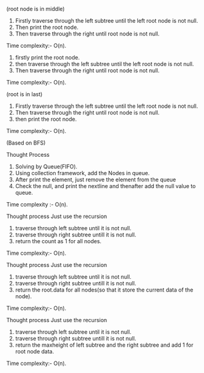 <!-- Inorder traversal -->
(root node is in middle)

1. Firstly traverse through the left subtree until the left root node is not null.
2. Then print the root node.
3. Then traverse through the right until root node is not null.

Time complexity:- O(n).

<!-- preorder traversal -->

1. firstly print the root node.
2. then traverse through the left subtree until the left root node is not null.
3. Then traverse through the right until root node is not null.

Time complexity:- O(n).

<!-- Postorder traversal -->
(root is in last)

1. Firstly traverse through the left subtree until the left root node is not null.
3. Then traverse through the right until root node is not null.
3. then print the root node.

Time complexity:- O(n).

<!-- Level order traversal -->
(Based on BFS)

Thought Process
1. Solving by Queue(FIFO).
2. Using collection framework, add the Nodes in queue.
3. After print the element, just remove the element from the queue
4. Check the null, and print the nextline and thenafter add the null value to queue.

Time complexity :- O(n).

<!-- Problem:- Count of nodes -->

Thought process
Just use the recursion
1. traverse through left subtree until it is not null.
2. traverse through right subtree untill it is not null.
3. return the count as 1 for all nodes.

Time complexity:- O(n).

<!-- Problem:- Sum of nodes -->

Thought process
Just use the recursion
1. traverse through left subtree until it is not null.
2. traverse through right subtree untill it is not null.
3. return the root.data for all nodes(so that it store the current data of the node).

Time complexity:- O(n).


<!-- Problem:- Height Of tree -->

Thought process
Just use the recursion
1. traverse through left subtree until it is not null.
2. traverse through right subtree untill it is not null.
3. return the maxheight of left subtree and the right subtree and add 1 for root node data.

Time complexity:- O(n).
